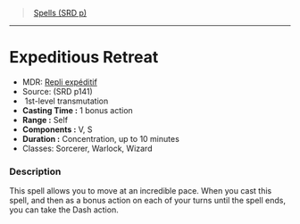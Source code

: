 ﻿---
!SpellVO
Level: 1
Type: transmutation
CastingTime: 1 bonus action
Range: Self
Components: V, S
Duration: Concentration, up to 10 minutes
Classes: Sorcerer, Warlock, Wizard
Id: spells_vo.md#expeditious-retreat
ParentLink: spells_vo.md#spells-srd-p
Name: Expeditious Retreat
ParentName: Spells (SRD p)
NameLevel: 1
AltName: '[Repli expéditif](hd_spells_repli_expeditif.md)'
Source: (SRD p141)
---
> [Spells (SRD p)](srd_spells.md)

---

# Expeditious Retreat

- MDR: [Repli expéditif](hd_spells_repli_expeditif.md)
- Source: (SRD p141)
-  1st-level transmutation
- **Casting Time :** 1 bonus action
- **Range :** Self
- **Components :** V, S
- **Duration :** Concentration, up to 10 minutes
- Classes: Sorcerer, Warlock, Wizard

### Description

This spell allows you to move at an incredible pace. When you cast this spell, and then as a bonus action on each of your turns until the spell ends, you can take the Dash action.


